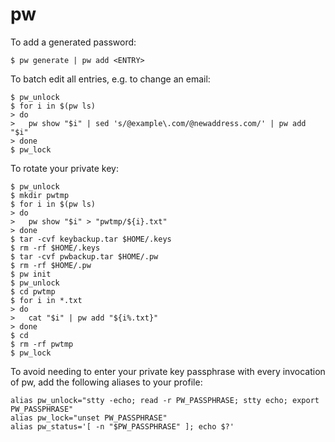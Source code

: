 pw
==

To add a generated password:

	$ pw generate | pw add <ENTRY>

To batch edit all entries, e.g. to change an email:

	$ pw_unlock
	$ for i in $(pw ls)
	> do
	>	pw show "$i" | sed 's/@example\.com/@newaddress.com/' | pw add "$i"
	> done
	$ pw_lock

To rotate your private key:

	$ pw_unlock
	$ mkdir pwtmp
	$ for i in $(pw ls)
	> do
	>	pw show "$i" > "pwtmp/${i}.txt"
	> done
	$ tar -cvf keybackup.tar $HOME/.keys
	$ rm -rf $HOME/.keys
	$ tar -cvf pwbackup.tar $HOME/.pw
	$ rm -rf $HOME/.pw
	$ pw init
	$ pw_unlock
	$ cd pwtmp
	$ for i in *.txt
	> do
	>	cat "$i" | pw add "${i%.txt}"
	> done
	$ cd
	$ rm -rf pwtmp
	$ pw_lock

To avoid needing to enter your private key passphrase with every
invocation of pw, add the following aliases to your profile:

	alias pw_unlock="stty -echo; read -r PW_PASSPHRASE; stty echo; export PW_PASSPHRASE"
	alias pw_lock="unset PW_PASSPHRASE"
	alias pw_status='[ -n "$PW_PASSPHRASE" ]; echo $?'
